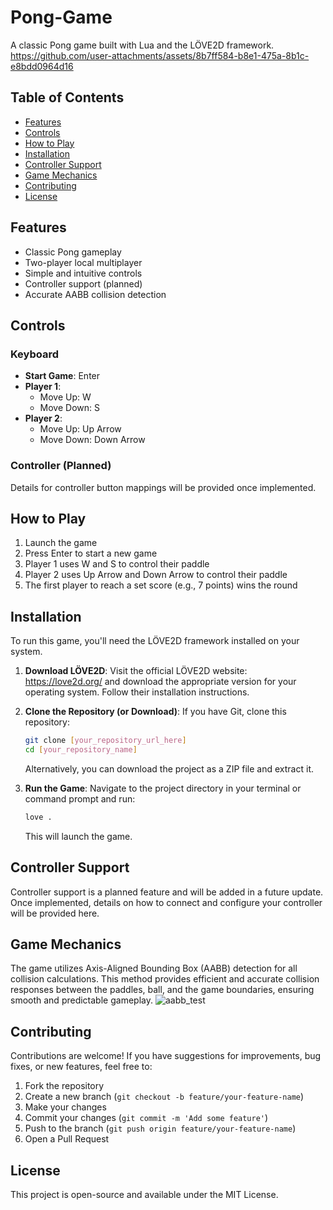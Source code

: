 # Pong-Game

A classic Pong game built with Lua and the LÖVE2D framework.
https://github.com/user-attachments/assets/8b7ff584-b8e1-475a-8b1c-e8bdd0964d16

## Table of Contents

- [Features](#features)
- [Controls](#controls)
- [How to Play](#how-to-play)
- [Installation](#installation)
- [Controller Support](#controller-support)
- [Game Mechanics](#game-mechanics)
- [Contributing](#contributing)
- [License](#license)

## Features

- Classic Pong gameplay
- Two-player local multiplayer
- Simple and intuitive controls
- Controller support (planned)
- Accurate AABB collision detection

## Controls

### Keyboard

- **Start Game**: Enter
- **Player 1**:
  - Move Up: W
  - Move Down: S
- **Player 2**:
  - Move Up: Up Arrow
  - Move Down: Down Arrow

### Controller (Planned)

Details for controller button mappings will be provided once implemented.

## How to Play

1. Launch the game
2. Press Enter to start a new game
3. Player 1 uses W and S to control their paddle
4. Player 2 uses Up Arrow and Down Arrow to control their paddle
5. The first player to reach a set score (e.g., 7 points) wins the round

## Installation

To run this game, you'll need the LÖVE2D framework installed on your system.

1. **Download LÖVE2D**:
   Visit the official LÖVE2D website: https://love2d.org/ and download the appropriate version for your operating system. Follow their installation instructions.

2. **Clone the Repository (or Download)**:
   If you have Git, clone this repository:
   ```bash
   git clone [your_repository_url_here]
   cd [your_repository_name]
   ```
   Alternatively, you can download the project as a ZIP file and extract it.

3. **Run the Game**:
   Navigate to the project directory in your terminal or command prompt and run:
   ```bash
   love .
   ```
   This will launch the game.

## Controller Support

Controller support is a planned feature and will be added in a future update. Once implemented, details on how to connect and configure your controller will be provided here.

## Game Mechanics

The game utilizes Axis-Aligned Bounding Box (AABB) detection for all collision calculations. This method provides efficient and accurate collision responses between the paddles, ball, and the game boundaries, ensuring smooth and predictable gameplay.
![aabb_test](https://github.com/user-attachments/assets/a5739fcc-af8b-44be-910b-4fbd158d928e)

## Contributing

Contributions are welcome! If you have suggestions for improvements, bug fixes, or new features, feel free to:

1. Fork the repository
2. Create a new branch (`git checkout -b feature/your-feature-name`)
3. Make your changes
4. Commit your changes (`git commit -m 'Add some feature'`)
5. Push to the branch (`git push origin feature/your-feature-name`)
6. Open a Pull Request

## License

This project is open-source and available under the MIT License.

